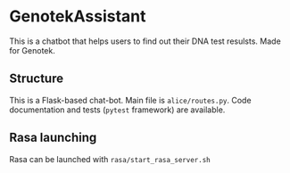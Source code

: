 # GenotekAssistant

This is a chatbot that helps users to find out their DNA test resulsts. Made for Genotek.

## Structure

This is a Flask-based chat-bot. Main file is `alice/routes.py`. Code documentation and tests (`pytest` framework) 
are available.

## Rasa launching

Rasa can be launched with `rasa/start_rasa_server.sh`